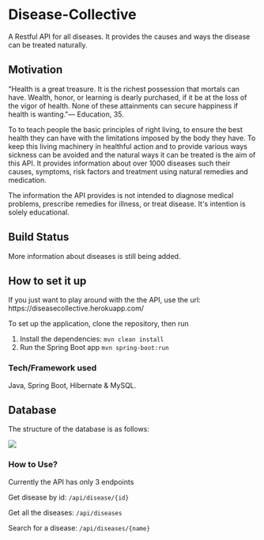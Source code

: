 # Disease-Collective
A Restful API for all diseases. It provides the causes and ways the disease can be treated naturally.


<h2>Motivation</h2>
<p>"Health is a great treasure. It is the richest possession that mortals can have. Wealth, honor, or learning
is dearly purchased, if it be at the loss of the vigor of health. None of these attainments can secure
happiness if health is wanting."— Education, 35.</p>
<p>
To to teach people the basic principles of right living, to ensure the best health they can have with the limitations
imposed by the body they have. To keep this living machinery in healthful action and to provide various ways sickness can be
avoided and the natural ways it can be treated is the aim of this API. It provides information about over 1000 diseases such their causes, symptoms, risk factors and treatment using natural remedies and medication. 
</p>
<p>The information the API provides is not intended to diagnose medical problems, prescribe remedies for illness, or treat disease. 
It's intention is solely educational.</p>
<h2>Build Status</h2>
More information about diseases is still being added.

<h2>How to set it up</h2>
If you just want to play around with the the API, use the url: https://diseasecollective.herokuapp.com/</br>

<p>To set up the application, clone the repository, then run</p>
<div>
 <ol>
 <li>Install the dependencies: <code>mvn clean install</code></li>
  <li>Run the Spring Boot app <code>mvn spring-boot:run</code></li>
 <ol>
</div>
<h3>Tech/Framework used</h2>
   <p>Java, Spring Boot, Hibernate & MySQL.</p>
  
  <h2>Database</h2>
  <div><p>The structure of the database is as follows:</p>
<image src="https://github.com/pnyamuda/Data-Engineering-University-Courses/blob/master/diseases-database.png?raw=true"></div>
 
<h3>How to Use?</h3>
   <p>Currently the API has only 3 endpoints</p>
  
   <p>Get disease by id: <code>/api/disease/{id}</code></p>
   
   
   <p>Get all the diseases:  <code>/api/diseases</code></p>
   
  <p>Search for a disease: <code>/api/diseases/{name}</code></p>
   
  

